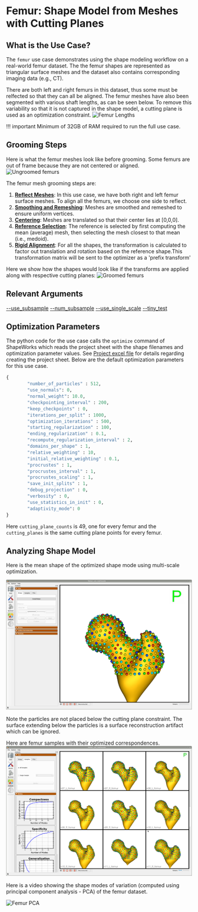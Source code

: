 # Femur: Shape Model from Meshes with Cutting Planes

## What is the Use Case?

The `femur` use case demonstrates using the shape modeling workflow on a real-world femur dataset. The the femur shapes are represented as triangular surface meshes and the dataset also contains corresponding imaging data (e.g., CT). 

There are both left and right femurs in this dataset, thus some must be relfected so that they can all be aligned. The femur meshes have also been segmented with various shaft lengths, as can be seen below. To remove this variability so that it is not captured in the shape model, a cutting plane is used as an optimization constraint.
![Femur Lengths](../../img/use-cases/femurLengths.png)

!!! important 
    Minimum of 32GB of RAM required to run the full use case.

## Grooming Steps

Here is what the femur meshes look like before grooming. Some femurs are out of frame because they are not centered or aligned. 
![Ungroomed femurs](https://sci.utah.edu/~shapeworks/doc-resources/pngs/femur_pre_groom.png)

The femur mesh grooming steps are:

1. [**Reflect Meshes**](../../workflow/groom.md#reflect-meshes): In this use case, we have both right and left femur surface meshes. To align all the femurs, we choose one side to reflect.
2. [**Smoothing and Remeshing**](../../workflow/groom.md#remesh): Meshes are smoothed and remeshed to ensure uniform vertices.
3. [**Centering**](../../workflow/groom.md#aligning-meshes): Meshes are translated so that their center lies at [0,0,0].
4. [**Reference Selection**](../../workflow/groom.md#aligning-meshes): The reference is selected by first computing the mean (average) mesh, then selecting the mesh closest to that mean (i.e., medoid).
5. [**Rigid Alignment**](../../workflow/groom.md#aligning-meshes): For all the shapes, the transformation is calculated to factor out translation and rotation based on the reference shape.This transformation matrix will be sent to the optimizer as a 'prefix transform'

Here we show how the shapes would look like if the transforms are applied along with respective cutting planes:
![Groomed femurs](https://sci.utah.edu/~shapeworks/doc-resources/pngs/femur_post_groom.png)

## Relevant Arguments
[--use_subsample](../use-cases.md#-use_subsample)
[--num_subsample](../use-cases.md#-use_subsample)
[--use_single_scale](../use-cases.md#-use_single_scale)
[--tiny_test](../use-cases.md#-tiny_test)

## Optimization Parameters
The python code for the use case calls the `optimize` command of ShapeWorks which reads the project sheet with the shape filenames and optimization parameter values. See [Project excel file](../../workflow/parameters.md#project-excel-file) for details regarding creating the project sheet.
Below are the default optimization parameters for this use case.
```python        
{
        "number_of_particles" : 512,
        "use_normals": 0,
        "normal_weight": 10.0,
        "checkpointing_interval" : 200,
        "keep_checkpoints" : 0,
        "iterations_per_split" : 1000,
        "optimization_iterations" : 500,
        "starting_regularization" : 100,
        "ending_regularization" : 0.1,
        "recompute_regularization_interval" : 2,
        "domains_per_shape" : 1,
        "relative_weighting" : 10,
        "initial_relative_weighting" : 0.1,
        "procrustes" : 1,
        "procrustes_interval" : 1,
        "procrustes_scaling" : 1,
        "save_init_splits" : 1,
        "debug_projection" : 0,
        "verbosity" : 0,
        "use_statistics_in_init" : 0,
        "adaptivity_mode": 0
} 
```

Here `cutting_plane_counts` is 49, one for every femur and the `cutting_planes` is the same cutting plane points for every femur.

## Analyzing Shape Model        
Here is the mean shape of the optimized shape mode using multi-scale optimization.

![Femur Samples](../../img/use-cases/femur_mean.png)

Note the particles are not placed below the cutting plane constraint. The surface extending below the particles is a surface reconstruction artifact which can be ignored.

Here are femur samples with their optimized correspondences.
![Femur Samples](../../img/use-cases/femur_samples.png)

Here is a video showing the shape modes of variation (computed using principal component analysis - PCA) of the femur dataset.

![Femur PCA](https://sci.utah.edu/~shapeworks/doc-resources/gifs/femur_pca.gif)